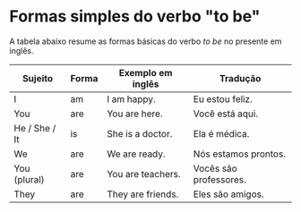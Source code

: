 # Formas simples do verbo "to be"

A tabela abaixo resume as formas básicas do verbo *to be* no presente em inglês.

| Sujeito       | Forma | Exemplo em inglês | Tradução |
|---------------|-------|------------------|----------|
| I             | am    | I am happy.      | Eu estou feliz. |
| You           | are   | You are here.    | Você está aqui. |
| He / She / It | is    | She is a doctor. | Ela é médica. |
| We            | are   | We are ready.    | Nós estamos prontos. |
| You (plural)  | are   | You are teachers.| Vocês são professores. |
| They          | are   | They are friends.| Eles são amigos. |
